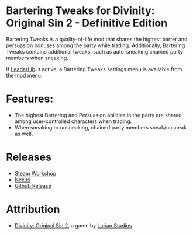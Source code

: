 Bartering Tweaks for Divinity: Original Sin 2 - Definitive Edition
=======

Bartering Tweaks is a quality-of-life mod that shares the highest barter and persuasion bonuses among the party while trading.
Additionally, Bartering Tweaks contains additional tweaks, such as auto-sneaking chained party members when sneaking. 

If [LeaderLib](https://github.com/LaughingLeader-DOS2-Mods/LeaderLib) is active, a Bartering Tweaks settings menu is available from the mod menu.

# Features:

* The highest Bartering and Persuasion abilities in the party are shared among user-controlled characters when trading.
* When sneaking or unsneaking, chained party members sneak/unsneak as well.

# Releases
* [Steam Workshop]()
* [Nexus]()
* [Github Release](/releases/latest)

# Attribution
- [Divinity: Original Sin 2](http://store.steampowered.com/app/435150/Divinity_Original_Sin_2/), a game by [Larian Studios](http://larian.com/)